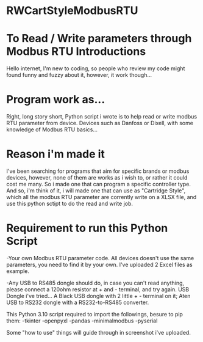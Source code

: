 # RWCartStyleModbusRTU
To Read / Write parameters through Modbus RTU
Introductions
===================
Hello internet, 
I'm new to coding, so people who review my code might found funny and fuzzy about it, 
however, it work though...

Program work as...
===================
Right, long story short,
Python script i wrote is to help read or write modbus RTU parameter from device. 
Devices such as Danfoss or Dixell, with some knowledge of Modbus RTU basics...

Reason i'm made it
===================
I've been searching for programs that aim for specific brands or modbus devices,
however, none of them are works as i wish to, or rather it could cost me many.
So i made one that can program a specific controller type.
And so, i'm think of it, i will made one that can use as "Cartridge Style", 
which all the modbus RTU parameter are corrently write on a XLSX file, 
and use this python sctipt to do the read and write job.

Requirement to run this Python Script
===================
-Your own Modbus RTU parameter code. All devices doesn't use the same parameters, you need to find it by your own. 
I've uploaded 2 Excel files as example.

-Any USB to RS485 dongle should do, in case you can't read anything, please connect a 120ohm resistor at + and - terminal, and try again.
USB Dongle i've tried... A Black USB dongle with 2 little + - terminal on it; Aten USB to RS232 dongle with a RS232-to-RS485 converter.

This Python 3.10 script required to import the followings, besure to pip them:
-tkinter
-openpyxl
-pandas
-minimalmodbus
-pyserial

Some "how to use" things will guide through in screenshot i've uploaded.
